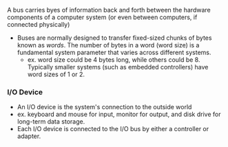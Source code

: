 
A bus carries byes of information back and forth between the hardware components of a computer system (or even between computers, if connected physically)
- Buses are normally designed to transfer fixed-sized chunks of bytes known as *words*. The number of bytes in a word (word size) is a fundamental system parameter that varies across different systems.
	- ex. word size could be 4 bytes long, while others could be 8. Typically smaller systems (such as embedded controllers) have word sizes of 1 or 2.

### I/O Device
- An I/O device is the system's connection to the outside world
- ex. keyboard and mouse for input, monitor for output, and disk drive for long-term data storage.
- Each I/O device is connected to the I/O bus by either a controller or adapter.
